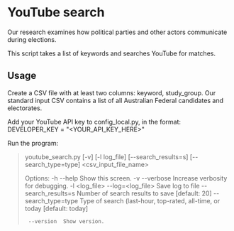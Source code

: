 # YouTube search

Our research examines how political parties and other actors communicate during elections.

This script takes a list of keywords and searches YouTube for matches. 

## Usage

Create a CSV file with at least two columns: keyword, study_group. Our standard input CSV contains a list of all Australian Federal candidates and electorates.

Add your YouTube API key to config_local.py, in the format:
DEVELOPER_KEY = "<YOUR_API_KEY_HERE>"

Run the program:

> youtube_search.py [-v] [-l log_file] [--search_results=s] [--search_type=type] <csv_input_file_name>
>
> Options:
>      -h --help                 Show this screen.
>      -v --verbose              Increase verbosity for debugging.
>      -l <log_file> --log=<log_file>    Save log to file
>      --search_results=s        Number of search results to save [default: 20]
>      --search_type=type        Type of search (last-hour, top-rated, all-time, or today [default: today]
>
>      --version  Show version.

